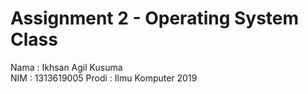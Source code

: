 # Assignment 2 - Operating System Class
Nama : Ikhsan Agil Kusuma <br>
NIM  : 1313619005
Prodi : Ilmu Komputer 2019
